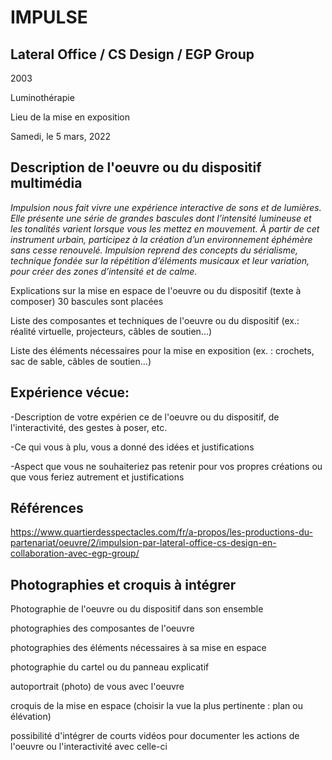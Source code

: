 # IMPULSE

## Lateral Office / CS Design / EGP Group

2003

Luminothérapie

Lieu de la mise en exposition

Samedi, le 5 mars, 2022

## Description de l'oeuvre ou du dispositif multimédia
_Impulsion nous fait vivre une expérience interactive de sons et de lumières. Elle présente une série de grandes bascules dont l’intensité lumineuse et les tonalités varient lorsque vous les mettez en mouvement. À partir de cet instrument urbain, participez à la création d’un environnement éphémère sans cesse renouvelé. Impulsion reprend des concepts du sérialisme, technique fondée sur la répétition d’éléments musicaux et leur variation, pour créer des zones d’intensité et de calme._

Explications sur la mise en espace de l'oeuvre ou du dispositif (texte à composer)
30 bascules sont placées 

Liste des composantes et techniques de l'oeuvre ou du dispositif (ex.: réalité virtuelle, projecteurs, câbles de soutien...)

Liste des éléments nécessaires pour la mise en exposition (ex. : crochets, sac de sable, câbles de soutien...)

## Expérience vécue:
-Description de votre expérien ce de l'oeuvre ou du dispositif, de l'interactivité, des gestes à poser, etc.

-Ce qui vous à plu, vous a donné des idées et justifications

-Aspect que vous ne souhaiteriez pas retenir pour vos propres créations ou que vous feriez autrement et justifications

## Références
https://www.quartierdesspectacles.com/fr/a-propos/les-productions-du-partenariat/oeuvre/2/impulsion-par-lateral-office-cs-design-en-collaboration-avec-egp-group/

## Photographies et croquis à intégrer
Photographie de l'oeuvre ou du dispositif dans son ensemble

photographies des composantes de l'oeuvre

photographies des éléments nécessaires à sa mise en espace

photographie du cartel ou du panneau explicatif

autoportrait (photo) de vous avec l'oeuvre

croquis de la mise en espace (choisir la vue la plus pertinente : plan ou élévation)

possibilité d'intégrer de courts vidéos pour documenter les actions de l'oeuvre ou l'interactivité avec celle-ci
